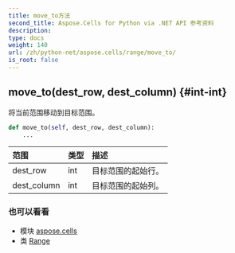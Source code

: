 ```yaml
---
title: move_to方法
second_title: Aspose.Cells for Python via .NET API 参考资料
description:
type: docs
weight: 140
url: /zh/python-net/aspose.cells/range/move_to/
is_root: false
---
```

##  move_to(dest_row, dest_column) {#int-int}
将当前范围移动到目标范围。



```python
def move_to(self, dest_row, dest_column):
    ...
```


|范围|类型|描述|
| :- | :- | :- |
| dest_row | int |目标范围的起始行。|
| dest_column | int |目标范围的起始列。|



### 也可以看看
* 模块 [aspose.cells](../../)
* 类 [Range](/cells/zh/python-net/aspose.cells/range)
